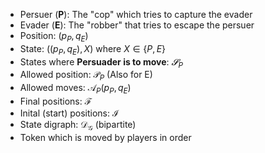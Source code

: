 - Persuer (**P**): The "cop" which tries to capture the evader
- Evader (**E**): The "robber" that tries to escape the persuer
- Position: $(p_P, q_E)$
- State: $((p_P, q_E), X)$ where $X ∈ \{ P, E \}$
- States where **Persuader is to move**: $𝓢_P$
- Allowed position: $\mathcal{P}_P$ (Also for E)
- Allowed moves: $\mathcal A_P(p_P, q_E)$
- Final positions: $\mathcal F$
- Inital (start) positions: $\mathcal I$
- State digraph: $\mathcal D_{\mathcal G}$ (bipartite)
- Token which is moved by players in order
